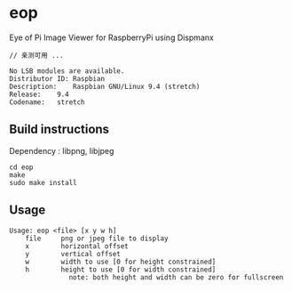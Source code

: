 # eop
Eye of Pi Image Viewer for RaspberryPi using Dispmanx

	// 亲测可用 ...

	No LSB modules are available.
	Distributor ID:	Raspbian
	Description:	Raspbian GNU/Linux 9.4 (stretch)
	Release:	9.4
	Codename:	stretch

## Build instructions

Dependency : libpng, libjpeg

```
cd eop
make
sudo make install
```

## Usage
```
Usage: eop <file> [x y w h]
	file     png or jpeg file to display
	x        horizontal offset
	y        vertical offset
	w        width to use [0 for height constrained]
	h        height to use [0 for width constrained]
	           note: both height and width can be zero for fullscreen

```
